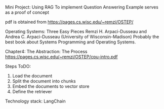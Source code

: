 
Mini Project: Using RAG To implement Question Answering
Example serves as a proof of concept

pdf is obtained from https://pages.cs.wisc.edu/~remzi/OSTEP/

Operating Systems: Three Easy Pieces
Remzi H. Arpaci-Dusseau and Andrea C. Arpaci-Dusseau (University of Wisconsin-Madison)
Probably the best book about Systems Programming and Operating Systems.

Chapter4: The Abstraction: The Process
https://pages.cs.wisc.edu/~remzi/OSTEP/cpu-intro.pdf

Steps ToDO:

1) Load the document
2) Split the document into chunks
3) Embed the documents to vector store
4) Define the retriever

Technology stack:
LangChain

